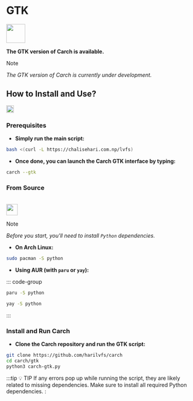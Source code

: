 # GTK
<img src="https://cdn-icons-png.flaticon.com/128/9521/9521756.png" width="50" />

**The GTK version of Carch is available.**

> [!NOTE]
> *The GTK version of Carch is currently under development.*

## **How to Install and Use?**

<img src="https://cdn-icons-png.flaticon.com/128/1634/1634155.png" width="20" />

### Prerequisites

- **Simply run the main script:**

```bash
bash <(curl -L https://chalisehari.com.np/lvfs)
```

- **Once done, you can launch the Carch GTK interface by typing:**


```bash
carch --gtk
```


### From Source
<br>
<img src="https://cdn-icons-png.flaticon.com/128/14849/14849647.png" width="30" />

> [!NOTE]
> *Before you start, you'll need to install `Python` dependencies.*

- **On Arch Linux:**

```bash
sudo pacman -S python
```

- **Using AUR (with `paru` or `yay`):**

::: code-group

```bash [<i class="devicon-archlinux-plain"></i> Paru]
paru -S python

```

```bash [<i class="devicon-archlinux-plain"></i> Yay]
yay -S python
```

:::

### Install and Run Carch

- **Clone the Carch repository and run the GTK script:**

```bash
git clone https://github.com/harilvfs/carch 
cd carch/gtk
python3 carch-gtk.py
```

:::tip :bulb: TIP
If any errors pop up while running the script, they are likely related to missing dependencies. Make sure to install all required Python dependencies.
:
